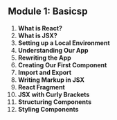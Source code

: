 

## **Module 1: Basics**p

1. **What is React?**
2. **What is JSX?**
3. **Setting up a Local Environment**
4. **Understanding Our App**
5. **Rewriting the App**
6. **Creating Our First Component**
7. **Import and Export**
8. **Writing Markup in JSX**
9. **React Fragment**
10. **JSX with Curly Brackets**
11. **Structuring Components**
12. **Styling Components**
